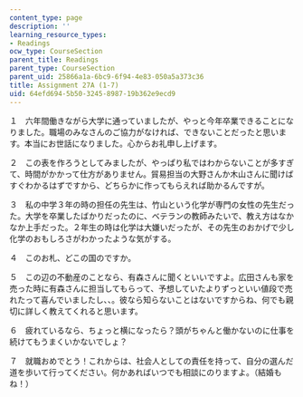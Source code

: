 ```yaml
---
content_type: page
description: ''
learning_resource_types:
- Readings
ocw_type: CourseSection
parent_title: Readings
parent_type: CourseSection
parent_uid: 25866a1a-6bc9-6f94-4e83-050a5a373c36
title: Assignment 27A (1-7)
uid: 64efd694-5b50-3245-8987-19b362e9ecd9
---
```


１　六年間働きながら大学に通っていましたが、やっと今年卒業できることになりました。職場のみなさんのご協力がなければ、できないことだったと思います。本当にお世話になりました。心からお礼申し上げます。

２　この表を作ろうとしてみましたが、やっぱり私ではわからないことが多すぎて、時間がかかって仕方がありません。貿易担当の大野さんか木山さんに聞けばすぐわかるはずですから、どちらかに作ってもらえれば助かるんですが。

３　私の中学３年の時の担任の先生は、竹山という化学が専門の女性の先生だった。大学を卒業したばかりだったのに、ベテランの教師みたいで、教え方はなかなか上手だった。２年生の時は化学は大嫌いだったが、その先生のおかげで少し化学のおもしろさがわかったような気がする。

４　このお札、どこの国のですか。

５　この辺の不動産のことなら、有森さんに聞くといいですよ。広田さんも家を売った時に有森さんに担当してもらって、予想していたよりずっといい値段で売れたって喜んでいましたし、、。彼なら知らないことはないですからね、何でも親切に詳しく教えてくれると思います。

６　疲れているなら、ちょっと横になったら？頭がちゃんと働かないのに仕事を続けてもうまくいかないでしょ？

７　就職おめでとう！これからは、社会人としての責任を持って、自分の選んだ道を歩いて行ってください。何かあればいつでも相談にのりますよ。（結婚もね！）